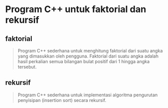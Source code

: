 # Program C++ untuk faktorial dan rekursif

## faktorial
>Program C++ sederhana untuk menghitung faktorial dari suatu angka yang dimasukkan oleh pengguna. Faktorial dari suatu angka adalah hasil perkalian semua bilangan bulat positif dari 1 hingga angka tersebut.

## rekursif
>Program C++ sederhana untuk implementasi algoritma pengurutan penyisipan (insertion sort) secara rekursif.

